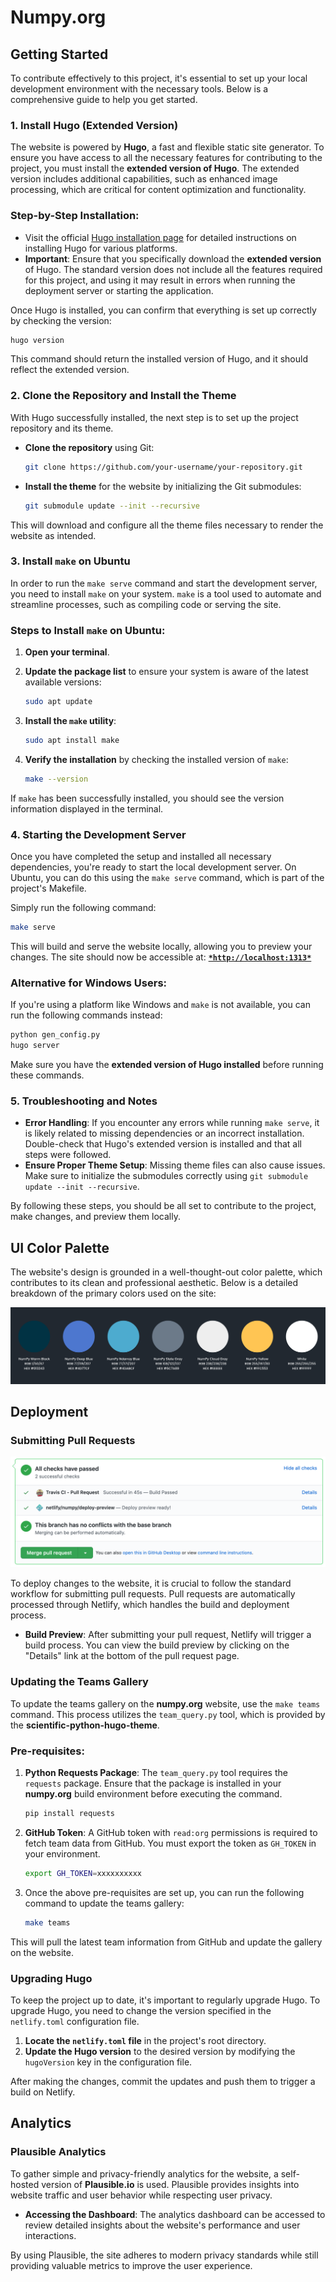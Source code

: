 # Numpy.org

## **Getting Started**

To contribute effectively to this project, it's essential to set up your local development environment with the necessary tools. Below is a comprehensive guide to help you get started.

### 1. Install Hugo (Extended Version)

The website is powered by **Hugo**, a fast and flexible static site generator. To ensure you have access to all the necessary features for contributing to the project, you must install the **extended version of Hugo**. The extended version includes additional capabilities, such as enhanced image processing, which are critical for content optimization and functionality.

### Step-by-Step Installation:

- Visit the official [Hugo installation page](https://gohugo.io/getting-started/installing/) for detailed instructions on installing Hugo for various platforms.
- **Important**: Ensure that you specifically download the **extended version** of Hugo. The standard version does not include all the features required for this project, and using it may result in errors when running the deployment server or starting the application.

Once Hugo is installed, you can confirm that everything is set up correctly by checking the version:

```bash
hugo version
```

This command should return the installed version of Hugo, and it should reflect the extended version.

### 2. Clone the Repository and Install the Theme

With Hugo successfully installed, the next step is to set up the project repository and its theme.

- **Clone the repository** using Git:
    
    ```bash
    git clone https://github.com/your-username/your-repository.git
    ```
    
- **Install the theme** for the website by initializing the Git submodules:
    
    ```bash
    git submodule update --init --recursive
    ```
    

This will download and configure all the theme files necessary to render the website as intended.

### 3. Install `make` on Ubuntu

In order to run the `make serve` command and start the development server, you need to install `make` on your system. `make` is a tool used to automate and streamline processes, such as compiling code or serving the site.

### Steps to Install `make` on Ubuntu:

1. **Open your terminal**.
2. **Update the package list** to ensure your system is aware of the latest available versions:
    
    ```bash
    sudo apt update
    ```
    
3. **Install the `make` utility**:
    
    ```bash
    sudo apt install make
    ```
    
4. **Verify the installation** by checking the installed version of `make`:
    
    ```bash
    make --version
    ```
    

If `make` has been successfully installed, you should see the version information displayed in the terminal.

### 4. Starting the Development Server

Once you have completed the setup and installed all necessary dependencies, you're ready to start the local development server. On Ubuntu, you can do this using the `make serve` command, which is part of the project's Makefile.

Simply run the following command:

```bash
make serve
```

This will build and serve the website locally, allowing you to preview your changes. The site should now be accessible at: [**`*http://localhost:1313*`**](http://localhost:1313/)

### Alternative for Windows Users:

If you're using a platform like Windows and `make` is not available, you can run the following commands instead:

```bash
python gen_config.py
hugo server
```

Make sure you have the **extended version of Hugo installed** before running these commands.

### 5. Troubleshooting and Notes

- **Error Handling**: If you encounter any errors while running `make serve`, it is likely related to missing dependencies or an incorrect installation. Double-check that Hugo's extended version is installed and that all steps were followed.
- **Ensure Proper Theme Setup**: Missing theme files can also cause issues. Make sure to initialize the submodules correctly using `git submodule update --init --recursive`.

By following these steps, you should be all set to contribute to the project, make changes, and preview them locally.

## UI Color Palette

The website's design is grounded in a well-thought-out color palette, which contributes to its clean and professional aesthetic. Below is a detailed breakdown of the primary colors used on the site:

![UIGuide.png](static/images/readme-images/UIGuide.png)

## Deployment

### Submitting Pull Requests

![deployment.png](static/images/readme-images/deployment.png)

To deploy changes to the website, it is crucial to follow the standard workflow for submitting pull requests. Pull requests are automatically processed through Netlify, which handles the build and deployment process.

- **Build Preview**: After submitting your pull request, Netlify will trigger a build process. You can view the build preview by clicking on the "Details" link at the bottom of the pull request page.

### Updating the Teams Gallery

To update the teams gallery on the **numpy.org** website, use the `make teams` command. This process utilizes the `team_query.py` tool, which is provided by the **scientific-python-hugo-theme**.

### Pre-requisites:

1. **Python Requests Package**: The `team_query.py` tool requires the `requests` package. Ensure that the package is installed in your **numpy.org** build environment before executing the command.
    
    ```bash
    pip install requests
    ```
    
2. **GitHub Token**: A GitHub token with `read:org` permissions is required to fetch team data from GitHub. You must export the token as `GH_TOKEN` in your environment.
    
    ```bash
    export GH_TOKEN=xxxxxxxxxx
    ```
    
3. Once the above pre-requisites are set up, you can run the following command to update the teams gallery:
    
    ```bash
    make teams
    ```
    
This will pull the latest team information from GitHub and update the gallery on the website.

### Upgrading Hugo

To keep the project up to date, it's important to regularly upgrade Hugo. To upgrade Hugo, you need to change the version specified in the `netlify.toml` configuration file.

1. **Locate the `netlify.toml` file** in the project's root directory.
2. **Update the Hugo version** to the desired version by modifying the `hugoVersion` key in the configuration file.

After making the changes, commit the updates and push them to trigger a build on Netlify.

## Analytics

### Plausible Analytics

To gather simple and privacy-friendly analytics for the website, a self-hosted version of **Plausible.io** is used. Plausible provides insights into website traffic and user behavior while respecting user privacy.

- **Accessing the Dashboard**: The analytics dashboard can be accessed to review detailed insights about the website's performance and user interactions.

By using Plausible, the site adheres to modern privacy standards while still providing valuable metrics to improve the user experience.